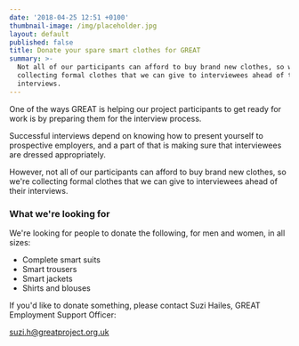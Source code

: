 ```yaml
---
date: '2018-04-25 12:51 +0100'
thumbnail-image: /img/placeholder.jpg
layout: default
published: false
title: Donate your spare smart clothes for GREAT
summary: >-
  Not all of our participants can afford to buy brand new clothes, so we're
  collecting formal clothes that we can give to interviewees ahead of their
  interviews.
---
```

One of the ways GREAT is helping our project participants to get ready for work is by preparing them for the interview process.

Successful interviews depend on knowing how to present yourself to prospective employers, and a part of that is making sure that interviewees are dressed appropriately. 

However, not all of our participants can afford to buy brand new clothes, so we're collecting formal clothes that we can give to interviewees ahead of their interviews.

### What we're looking for

We're looking for people to donate the following, for men and women, in all sizes:

- Complete smart suits
- Smart trousers
- Smart jackets
- Shirts and blouses

If you'd like to donate something, please contact Suzi Hailes, GREAT Employment Support Officer:

suzi.h@greatproject.org.uk
